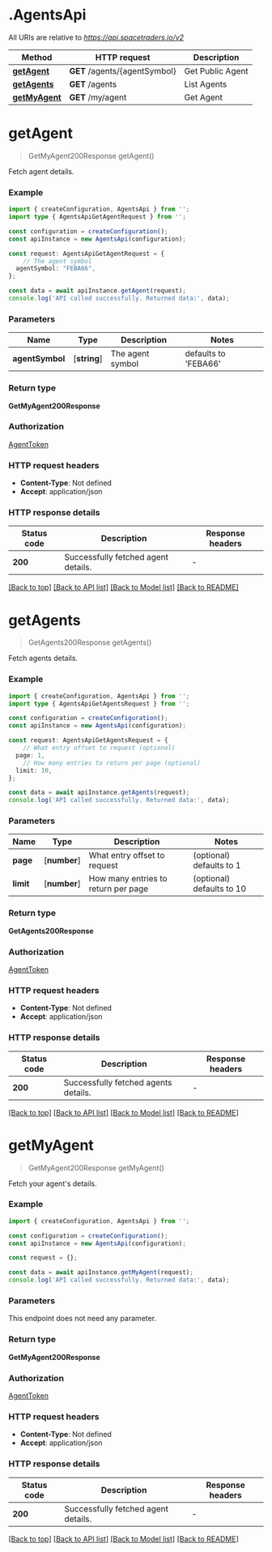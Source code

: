 # .AgentsApi

All URIs are relative to *https://api.spacetraders.io/v2*

Method | HTTP request | Description
------------- | ------------- | -------------
[**getAgent**](AgentsApi.md#getAgent) | **GET** /agents/{agentSymbol} | Get Public Agent
[**getAgents**](AgentsApi.md#getAgents) | **GET** /agents | List Agents
[**getMyAgent**](AgentsApi.md#getMyAgent) | **GET** /my/agent | Get Agent


# **getAgent**
> GetMyAgent200Response getAgent()

Fetch agent details.

### Example


```typescript
import { createConfiguration, AgentsApi } from '';
import type { AgentsApiGetAgentRequest } from '';

const configuration = createConfiguration();
const apiInstance = new AgentsApi(configuration);

const request: AgentsApiGetAgentRequest = {
    // The agent symbol
  agentSymbol: "FEBA66",
};

const data = await apiInstance.getAgent(request);
console.log('API called successfully. Returned data:', data);
```


### Parameters

Name | Type | Description  | Notes
------------- | ------------- | ------------- | -------------
 **agentSymbol** | [**string**] | The agent symbol | defaults to 'FEBA66'


### Return type

**GetMyAgent200Response**

### Authorization

[AgentToken](README.md#AgentToken)

### HTTP request headers

 - **Content-Type**: Not defined
 - **Accept**: application/json


### HTTP response details
| Status code | Description | Response headers |
|-------------|-------------|------------------|
**200** | Successfully fetched agent details. |  -  |

[[Back to top]](#) [[Back to API list]](README.md#documentation-for-api-endpoints) [[Back to Model list]](README.md#documentation-for-models) [[Back to README]](README.md)

# **getAgents**
> GetAgents200Response getAgents()

Fetch agents details.

### Example


```typescript
import { createConfiguration, AgentsApi } from '';
import type { AgentsApiGetAgentsRequest } from '';

const configuration = createConfiguration();
const apiInstance = new AgentsApi(configuration);

const request: AgentsApiGetAgentsRequest = {
    // What entry offset to request (optional)
  page: 1,
    // How many entries to return per page (optional)
  limit: 10,
};

const data = await apiInstance.getAgents(request);
console.log('API called successfully. Returned data:', data);
```


### Parameters

Name | Type | Description  | Notes
------------- | ------------- | ------------- | -------------
 **page** | [**number**] | What entry offset to request | (optional) defaults to 1
 **limit** | [**number**] | How many entries to return per page | (optional) defaults to 10


### Return type

**GetAgents200Response**

### Authorization

[AgentToken](README.md#AgentToken)

### HTTP request headers

 - **Content-Type**: Not defined
 - **Accept**: application/json


### HTTP response details
| Status code | Description | Response headers |
|-------------|-------------|------------------|
**200** | Successfully fetched agents details. |  -  |

[[Back to top]](#) [[Back to API list]](README.md#documentation-for-api-endpoints) [[Back to Model list]](README.md#documentation-for-models) [[Back to README]](README.md)

# **getMyAgent**
> GetMyAgent200Response getMyAgent()

Fetch your agent\'s details.

### Example


```typescript
import { createConfiguration, AgentsApi } from '';

const configuration = createConfiguration();
const apiInstance = new AgentsApi(configuration);

const request = {};

const data = await apiInstance.getMyAgent(request);
console.log('API called successfully. Returned data:', data);
```


### Parameters
This endpoint does not need any parameter.


### Return type

**GetMyAgent200Response**

### Authorization

[AgentToken](README.md#AgentToken)

### HTTP request headers

 - **Content-Type**: Not defined
 - **Accept**: application/json


### HTTP response details
| Status code | Description | Response headers |
|-------------|-------------|------------------|
**200** | Successfully fetched agent details. |  -  |

[[Back to top]](#) [[Back to API list]](README.md#documentation-for-api-endpoints) [[Back to Model list]](README.md#documentation-for-models) [[Back to README]](README.md)


